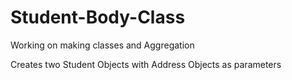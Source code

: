# Student-Body-Class
Working on making classes and Aggregation

Creates two Student Objects with Address Objects as parameters
